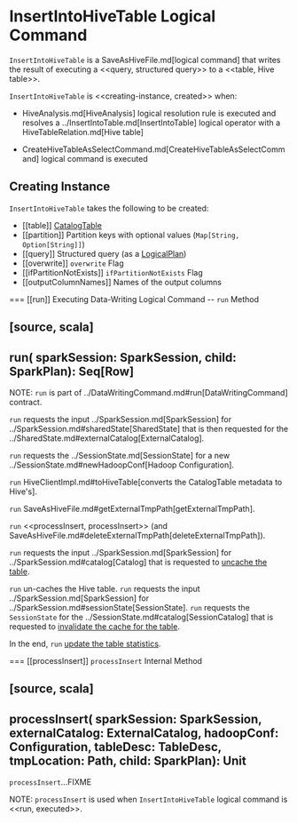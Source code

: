 # InsertIntoHiveTable Logical Command

`InsertIntoHiveTable` is a SaveAsHiveFile.md[logical command] that writes the result of executing a <<query, structured query>> to a <<table, Hive table>>.

`InsertIntoHiveTable` is <<creating-instance, created>> when:

* HiveAnalysis.md[HiveAnalysis] logical resolution rule is executed and resolves a ../InsertIntoTable.md[InsertIntoTable] logical operator with a HiveTableRelation.md[Hive table]

* CreateHiveTableAsSelectCommand.md[CreateHiveTableAsSelectCommand] logical command is executed

## Creating Instance

`InsertIntoHiveTable` takes the following to be created:

* [[table]] [CatalogTable](../CatalogTable.md)
* [[partition]] Partition keys with optional values (`Map[String, Option[String]]`)
* [[query]] Structured query (as a [LogicalPlan](../logical-operators/LogicalPlan.md))
* [[overwrite]] `overwrite` Flag
* [[ifPartitionNotExists]] `ifPartitionNotExists` Flag
* [[outputColumnNames]] Names of the output columns

=== [[run]] Executing Data-Writing Logical Command -- `run` Method

[source, scala]
----
run(
  sparkSession: SparkSession,
  child: SparkPlan): Seq[Row]
----

NOTE: `run` is part of ../DataWritingCommand.md#run[DataWritingCommand] contract.

`run` requests the input ../SparkSession.md[SparkSession] for ../SparkSession.md#sharedState[SharedState] that is then requested for the ../SharedState.md#externalCatalog[ExternalCatalog].

`run` requests the ../SessionState.md[SessionState] for a new ../SessionState.md#newHadoopConf[Hadoop Configuration].

`run` HiveClientImpl.md#toHiveTable[converts the CatalogTable metadata to Hive's].

`run` SaveAsHiveFile.md#getExternalTmpPath[getExternalTmpPath].

`run` <<processInsert, processInsert>> (and SaveAsHiveFile.md#deleteExternalTmpPath[deleteExternalTmpPath]).

`run` requests the input ../SparkSession.md[SparkSession] for ../SparkSession.md#catalog[Catalog] that is requested to [uncache the table](../Catalog.md#uncacheTable).

`run` un-caches the Hive table. `run` requests the input ../SparkSession.md[SparkSession] for ../SparkSession.md#sessionState[SessionState]. `run` requests the `SessionState` for the ../SessionState.md#catalog[SessionCatalog] that is requested to [invalidate the cache for the table](../SessionCatalog.md#refreshTable).

In the end, `run` [update the table statistics](../CommandUtils.md#updateTableStats).

=== [[processInsert]] `processInsert` Internal Method

[source, scala]
----
processInsert(
  sparkSession: SparkSession,
  externalCatalog: ExternalCatalog,
  hadoopConf: Configuration,
  tableDesc: TableDesc,
  tmpLocation: Path,
  child: SparkPlan): Unit
----

`processInsert`...FIXME

NOTE: `processInsert` is used when `InsertIntoHiveTable` logical command is <<run, executed>>.
